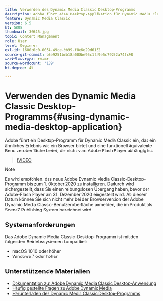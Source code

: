 ```yaml
---
title: Verwenden des Dynamic Media Classic Desktop-Programms
description: Adobe führt eine Desktop-Applikation für Dynamic Media Classic-Benutzer ein, die im Browser nicht mehr auf Adobe Flash-Technologie angewiesen sind.
feature: Dynamic Media Classic
version: 6.5
kt: 5808
thumbnail: 36645.jpg
topic: Content Management
role: User
level: Beginner
exl-id: 1600c0c0-0054-49ce-9b99-f8e6e29d6132
source-git-commit: b3e9251bdb18a008be95c1fa9e5c79252a74fc98
workflow-type: tm+mt
source-wordcount: '189'
ht-degree: 4%

---
```


# Verwenden des Dynamic Media Classic Desktop-Programms{#using-dynamic-media-desktop-application}

Adobe führt ein Desktop-Programm für Dynamic Media Classic ein, das ein ähnliches Erlebnis wie ein Browser bietet und eine funktionell äquivalente Benutzeroberfläche bietet, die nicht vom Adobe Flash Player abhängig ist.

>[!VIDEO](https://video.tv.adobe.com/v/36645?quality=12&learn=on)

>[!NOTE]
>
> Es wird empfohlen, das neue Adobe Dynamic Media Classic-Desktop-Programm bis zum 1. Oktober 2020 zu installieren. Dadurch wird sichergestellt, dass Sie einen reibungslosen Übergang haben, bevor der Adobe-Flash Player am 31. Dezember 2020 eingestellt wird. Ab diesem Datum können Sie sich nicht mehr bei der Browserversion der Adobe Dynamic Media Classic-Benutzeroberfläche anmelden, die im Produkt als Scene7 Publishing System bezeichnet wird.

## Systemanforderungen

Das Adobe Dynamic Media Classic-Desktop-Programm ist mit den folgenden Betriebssystemen kompatibel:

* macOS 10.10 oder höher
* Windows 7 oder höher

## Unterstützende Materialien

* [Dokumentation zur Adobe Dynamic Media Classic Desktop-Anwendung](https://experienceleague.adobe.com/docs/dynamic-media-classic/using/intro/dynamic-media-classic-desktop-app.html?lang=de)
* [Häufig gestellte Fragen zu Adobe Dynamic Media](https://experienceleague.adobe.com/docs/dynamic-media-classic/using/new-ui-2020.html)
* [Herunterladen des Dynamic Media Classic Desktop-Programms](https://experienceleague.adobe.com/docs/dynamic-media-classic/using/new-ui-2020.html)
